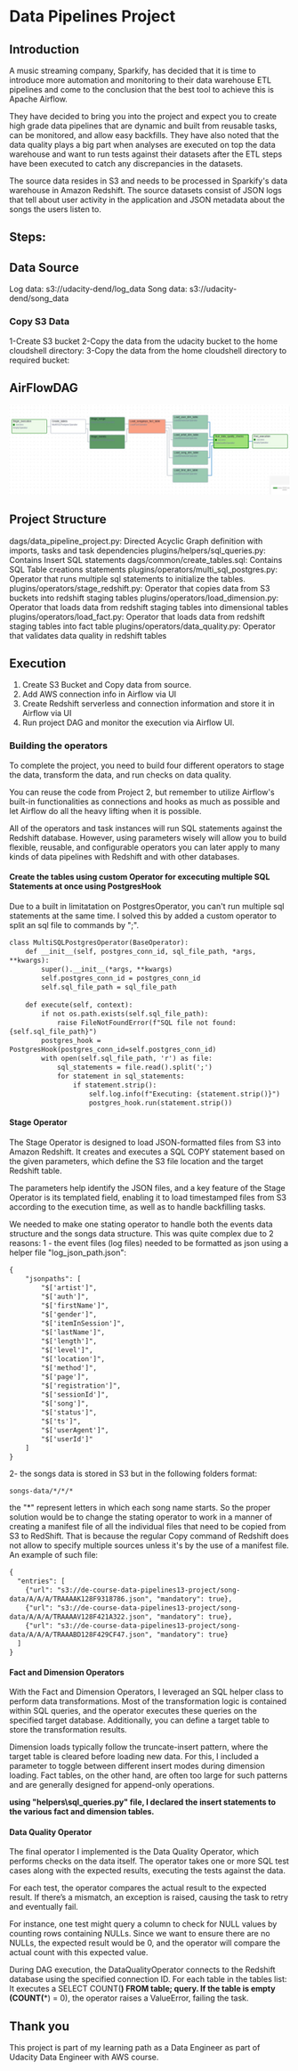 # Data Pipelines Project


## Introduction
A music streaming company, Sparkify, has decided that it is time to introduce more automation and monitoring to their data warehouse ETL pipelines and come to the conclusion that the best tool to achieve this is Apache Airflow.

They have decided to bring you into the project and expect you to create high grade data pipelines that are dynamic and built from reusable tasks, can be monitored, and allow easy backfills. They have also noted that the data quality plays a big part when analyses are executed on top the data warehouse and want to run tests against their datasets after the ETL steps have been executed to catch any discrepancies in the datasets.

The source data resides in S3 and needs to be processed in Sparkify's data warehouse in Amazon Redshift. The source datasets consist of JSON logs that tell about user activity in the application and JSON metadata about the songs the users listen to.

## Steps:

## Data Source
Log data: s3://udacity-dend/log_data
Song data: s3://udacity-dend/song_data

### Copy S3 Data
1-Create S3 bucket
2-Copy the data from the udacity bucket to the home cloudshell directory:
3-Copy the data from the home cloudshell directory to required bucket:

## AirFlowDAG
![DAG](https://github.com/matantsour/Data-Engineering-Projects/blob/main/DE%20Data%20Pipelines/images/dag.jpg)


## Project Structure
dags/data_pipeline_project.py: Directed Acyclic Graph definition with imports, tasks and task dependencies
plugins/helpers/sql_queries.py: Contains Insert SQL statements
dags/common/create_tables.sql: Contains SQL Table creations statements
plugins/operators/multi_sql_postgres.py: Operator that runs multiple sql statements to initialize the tables.
plugins/operators/stage_redshift.py: Operator that copies data from S3 buckets into redshift staging tables
plugins/operators/load_dimension.py: Operator that loads data from redshift staging tables into dimensional tables
plugins/operators/load_fact.py: Operator that loads data from redshift staging tables into fact table
plugins/operators/data_quality.py: Operator that validates data quality in redshift tables

## Execution
1. Create S3 Bucket and Copy data from source.
2. Add AWS connection info in Airflow via UI
3. Create Redshift serverless and connection information and store it in Airflow via UI
4. Run project DAG and monitor the execution via Airflow UI.

### Building the operators
To complete the project, you need to build four different operators to stage the data, transform the data, and run checks on data quality.

You can reuse the code from Project 2, but remember to utilize Airflow's built-in functionalities as connections and hooks as much as possible and let Airflow do all the heavy lifting when it is possible.

All of the operators and task instances will run SQL statements against the Redshift database. However, using parameters wisely will allow you to build flexible, reusable, and configurable operators you can later apply to many kinds of data pipelines with Redshift and with other databases.

#### Create the tables using custom Operator for excecuting multiple SQL Statements at once using PostgresHook
Due to a built in limitatation on PostgresOperator, you can't run multiple sql statements at the same time.
I solved this by added a custom operator to split an sql file to commands by ";". 
```
class MultiSQLPostgresOperator(BaseOperator):
    def __init__(self, postgres_conn_id, sql_file_path, *args, **kwargs):
        super().__init__(*args, **kwargs)
        self.postgres_conn_id = postgres_conn_id
        self.sql_file_path = sql_file_path

    def execute(self, context):
        if not os.path.exists(self.sql_file_path):
            raise FileNotFoundError(f"SQL file not found: {self.sql_file_path}")
        postgres_hook = PostgresHook(postgres_conn_id=self.postgres_conn_id)
        with open(self.sql_file_path, 'r') as file:
            sql_statements = file.read().split(';')
            for statement in sql_statements:
                if statement.strip():
                    self.log.info(f"Executing: {statement.strip()}")
                    postgres_hook.run(statement.strip())
```

#### Stage Operator
The Stage Operator is designed to load JSON-formatted files from S3 into Amazon Redshift. It creates and executes a SQL COPY statement based on the given parameters, which define the S3 file location and the target Redshift table.

The parameters help identify the JSON files, and a key feature of the Stage Operator is its templated field, enabling it to load timestamped files from S3 according to the execution time, as well as to handle backfilling tasks.

We needed to make one stating operator to handle both the events data structure and the songs data structure.
This was quite complex due to 2 reasons:
1 - the event files (log files) needed to be formatted as json using a helper file "log_json_path.json":
```
{
    "jsonpaths": [
        "$['artist']",
        "$['auth']",
        "$['firstName']",
        "$['gender']",
        "$['itemInSession']",
        "$['lastName']",
        "$['length']",
        "$['level']",
        "$['location']",
        "$['method']",
        "$['page']",
        "$['registration']",
        "$['sessionId']",
        "$['song']",
        "$['status']",
        "$['ts']",
        "$['userAgent']",
        "$['userId']"
    ]
}
```

2- the songs data is stored in S3 but in the following folders format:
```
songs-data/*/*/*
``` 
the "*" represent letters in which each song name starts.
So the proper solution would be to change the stating operator to work in a manner of creating a manifest file of all the individual files that need to be copied from S3 to RedShift. 
That is because the regular Copy command of Redshift does not allow to specify multiple sources unless it's by the use of a manifest file. 
An example of such file:
```
{
  "entries": [
    {"url": "s3://de-course-data-pipelines13-project/song-data/A/A/A/TRAAAAK128F9318786.json", "mandatory": true},
    {"url": "s3://de-course-data-pipelines13-project/song-data/A/A/A/TRAAAAV128F421A322.json", "mandatory": true},
    {"url": "s3://de-course-data-pipelines13-project/song-data/A/A/A/TRAAABD128F429CF47.json", "mandatory": true}
  ]
}
```

#### Fact and Dimension Operators
With the Fact and Dimension Operators, I leveraged an SQL helper class to perform data transformations. Most of the transformation logic is contained within SQL queries, and the operator executes these queries on the specified target database. Additionally, you can define a target table to store the transformation results.

Dimension loads typically follow the truncate-insert pattern, where the target table is cleared before loading new data. For this, I included a parameter to toggle between different insert modes during dimension loading. Fact tables, on the other hand, are often too large for such patterns and are generally designed for append-only operations.

**using "helpers\sql_queries.py" file, I declared the insert statements to the various fact and dimension tables.**


#### Data Quality Operator
The final operator I implemented is the Data Quality Operator, which performs checks on the data itself. The operator takes one or more SQL test cases along with the expected results, executing the tests against the data.

For each test, the operator compares the actual result to the expected result. If there’s a mismatch, an exception is raised, causing the task to retry and eventually fail.

For instance, one test might query a column to check for NULL values by counting rows containing NULLs. Since we want to ensure there are no NULLs, the expected result would be 0, and the operator will compare the actual count with this expected value.

During DAG execution, the DataQualityOperator connects to the Redshift database using the specified connection ID.
For each table in the tables list:
It executes a SELECT COUNT(**) FROM table; query.
If the table is empty (COUNT(***) = 0), the operator raises a ValueError, failing the task.

## Thank you

This project is part of my learning path as a Data Engineer as part of Udacity Data Engineer with AWS course. 